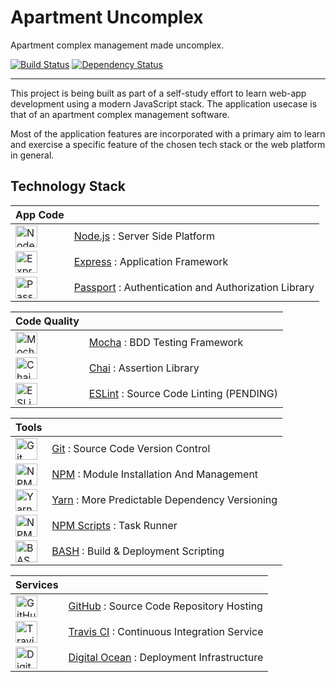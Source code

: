 # Apartment Uncomplex
Apartment complex management made uncomplex.

[![Build Status](https://travis-ci.org/journeymanavi/apartment-uncomplex-api.svg?branch=master)](https://travis-ci.org/journeymanavi/apartment-uncomplex-api) [![Dependency Status](https://david-dm.org/journeymanavi/apartment-uncomplex-api.svg)](https://david-dm.org/journeymanavi/apartment-uncomplex-api)

---

This project is being built as part of a self-study effort to learn web-app development using a modern JavaScript stack. The application usecase is that of an apartment complex management software.

Most of the application features are incorporated with a primary aim to learn and exercise a specific feature of the chosen tech stack or the web platform in general.

## Technology Stack

App Code | &nbsp;
-- | -- 
<img alt="Node.js" src="https://upload.wikimedia.org/wikipedia/commons/d/d9/Node.js_logo.svg" height="35"> | [Node.js](https://nodejs.org/) : Server Side Platform
<img alt="Express" src="http://i.cloudup.com/zfY6lL7eFa-3000x3000.png" height="35"> | [Express](http://expressjs.com/) : Application Framework
<img alt="Passport" src="https://camo.githubusercontent.com/077cf129a9834cb1d4dce35c02a00b4b0cad7799/68747470733a2f2f662e636c6f75642e6769746875622e636f6d2f6173736574732f3537323139362f3139353538312f39666537366164612d376666372d313165322d396334322d3764383634396433653262322e706e67" height="35"> | [Passport](http://passportjs.org/) : Authentication and Authorization Library

Code Quality | &nbsp;
-- | --
<img alt="Mocha" src="https://cldup.com/xFVFxOioAU.svg" height="35"> | [Mocha](https://mochajs.org/) : BDD Testing Framework
<img alt="Chai" src="http://chaijs.com/img/chai-logo-small.png" height="35"> | [Chai](http://chaijs.com/) : Assertion Library
<img alt="ESLint" src="http://eslint.org/img/logo.svg" height="35"> | [ESLint](http://eslint.org/) : Source Code Linting (PENDING)

Tools | &nbsp;
-- | --
<img alt="Git" src="https://git-scm.com/images/logos/downloads/Git-Logo-2Color.png" height="35"> | [Git](https://git-scm.com/) : Source Code Version Control
<img alt="NPM" src="https://upload.wikimedia.org/wikipedia/commons/thumb/d/db/Npm-logo.svg/540px-Npm-logo.svg.png" height="35"> | [NPM](https://www.npmjs.com/) : Module Installation And Management
<img alt="Yarn" src="https://yarnpkg.com/assets/og_image.png" height="35"> | [Yarn](https://www.npmjs.com/) : More Predictable Dependency Versioning
<img alt="NPM Scripts" src="https://upload.wikimedia.org/wikipedia/commons/thumb/d/db/Npm-logo.svg/540px-Npm-logo.svg.png" height="35"> | [NPM Scripts](https://docs.npmjs.com/misc/scripts) : Task Runner
<img alt="BASH" src="https://upload.wikimedia.org/wikipedia/commons/8/82/Gnu-bash-logo.svg" height="35"> | [BASH](https://www.gnu.org/software/bash/) : Build & Deployment Scripting

Services | &nbsp;
-- | --
<img alt="GitHub" src="https://camo.githubusercontent.com/fb782da4019ab66eeea35cc9b9ce73b2438b1688/687474703a2f2f646f632e72756c746f722e636f6d2f696d616765732f6769746875622d6c6f676f2e706e67" height="35"> | [GitHub](https://git-scm.com/) : Source Code Repository Hosting
<img alt="Travis CI" src="https://cdn.travis-ci.com/images/logos/TravisCI-Mascot-1-20feeadb48fc2492ba741d89cb5a5c8a.png" height="35"> | [Travis CI](https://travis-ci.org/) : Continuous Integration Service
<img alt="Digital Ocean" src="https://www.digitalocean.com/assets/media/logos-badges/png/DO_Logo_icon_blue-6edd7377.png" height="35"> | [Digital Ocean](https://www.digitalocean.com) : Deployment Infrastructure
